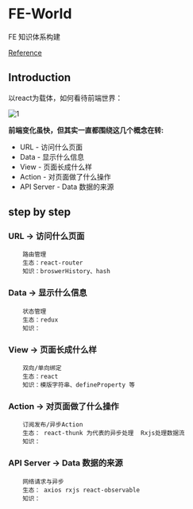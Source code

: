 # FE-World

FE 知识体系构建

[Reference](https://github.com/sorrycc/blog/issues/1) 

## Introduction

以react为载体，如何看待前端世界：

![1](https://camo.githubusercontent.com/21740ab2fdb2ba1504678bfddf39ab9943adfa39/68747470733a2f2f6f732e616c697061796f626a656374732e636f6d2f726d73706f7274616c2f506b4a564957464a62705a63776d532e706e67)

**前端变化虽快，但其实一直都围绕这几个概念在转:**
- URL - 访问什么页面
- Data - 显示什么信息
- View - 页面长成什么样
- Action - 对页面做了什么操作
- API Server - Data 数据的来源

## step by step

### URL -> 访问什么页面
        路由管理
        生态：react-router
        知识：broswerHistory、hash

### Data -> 显示什么信息
        状态管理
        生态：redux
        知识：

### View -> 页面长成什么样
        双向/单向绑定
        生态：react
        知识：模版字符串、defineProperty 等

### Action -> 对页面做了什么操作
        订阅发布/异步Action
        生态： react-thunk 为代表的异步处理  Rxjs处理数据流
        知识：

### API Server -> Data 数据的来源
        网络请求与异步
        生态： axios rxjs react-observable
        知识：
